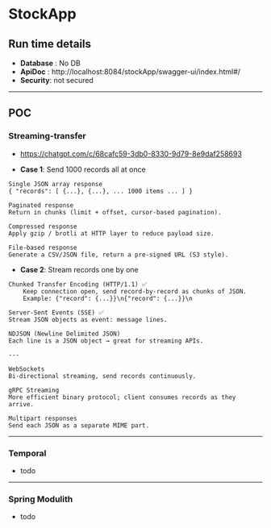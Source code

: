 # StockApp
## Run time details
- **Database** : No DB 
- **ApiDoc** : http://localhost:8084/stockApp/swagger-ui/index.html#/
- **Security**: not secured

---
## POC
### Streaming-transfer
- https://chatgpt.com/c/68cafc59-3db0-8330-9d79-8e9daf258693

- **Case 1**: Send 1000 records all at once
```
Single JSON array response
{ "records": [ {...}, {...}, ... 1000 items ... ] }

Paginated response
Return in chunks (limit + offset, cursor-based pagination).

Compressed response
Apply gzip / brotli at HTTP layer to reduce payload size.

File-based response
Generate a CSV/JSON file, return a pre-signed URL (S3 style).
```

- **Case 2**: Stream records one by one
```
Chunked Transfer Encoding (HTTP/1.1) ✅
    Keep connection open, send record-by-record as chunks of JSON.
    Example: {"record": {...}}\n{"record": {...}}\n

Server-Sent Events (SSE) ✅
Stream JSON objects as event: message lines.

NDJSON (Newline Delimited JSON)
Each line is a JSON object → great for streaming APIs.

---

WebSockets
Bi-directional streaming, send records continuously.

gRPC Streaming
More efficient binary protocol; client consumes records as they arrive.

Multipart responses
Send each JSON as a separate MIME part.
```
---
### Temporal
- todo

---
### Spring Modulith
- todo

